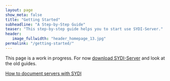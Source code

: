 ```yaml
---
layout: page
show_meta: false
title: "Getting Started"
subheadline: "A Step-by-Step Guide"
teaser: "This step-by-step guide helps you to start use SYDI-Server."
header:
   image_fullwidth: "header_homepage_13.jpg"
permalink: "/getting-started/"
---
```


This page is a work in progress. For now [download SYDI-Server](/download/) and look at the old guides.

[How to document servers with SYDI](http://ogenstad.net/2006/10/18/how-to-document-servers-with-sydi-part-1-of-3/)
